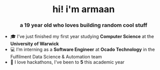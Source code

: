 <h1 align="center">hi! i'm armaan</h1>
<h3 align="center">a 19 year old who loves building random cool stuff</h3>

- 🎓 I’ve just finished my first year studying **Computer Science** at the **University of Warwick**
- 💻 I’m interning as a **Software Engineer** at **Ocado Technology** in the Fulfilment Data Science & Automation team
- 🧩 I love hackathons, I've been to **5** this academic year
